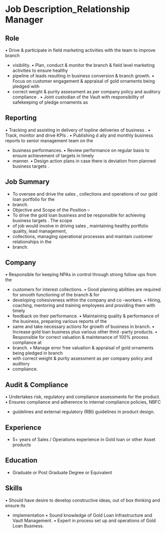 # Job Description_Relationship Manager

## Role

• Drive & participate in field marketing activities with the team to improve branch
* visibility.
• Plan, conduct & monitor the branch & field level marketing activities to ensure healthy
* pipeline of leads resulting in business conversion & branch growth.
• Focus on customer engagement & appraisal of gold ornaments being pledged with
* correct weight & purity assessment as per company policy and auditory compliance .
• Joint custodian of the Vault with responsibility of safekeeping of pledge ornaments as

## Reporting

• Tracking and assisting in delivery of topline deliveries of business .
• Track, monitor and drive KPIs .
• Publishing d aily and monthly business reports to senior management team on the
* business performances.
• Review performance on regular basis to ensure achievement of targets in timely
* manner.
• Design action plans in case there is deviation from planned business targets .

## Job Summary

* To oversee and drive the sales , collections  and operations of our gold loan portfolio for the
* branch.
* Objective and Scope of the Position –
* To drive the gold loan business  and be responsible for achieving business targets . The scope
* of job would involve in driving sales , maintaining healthy portfolio quality, lead management,
* collections, managing operational processes and  maintain customer relationships in the
* branch.

## Company

• Responsible for keeping NPAs in control through strong follow ups from the
* customers for interest collections.
• Good planning abilities are required for smooth functioning of the branch & for
* developing cohesiveness within the company and co -workers.
• Hiring, coaching, mentoring and training employees and providing them with timely
* feedback on their performance.
• Maintaining quality & performance of the business, preparing various reports of the
* same and take necessary actions for growth of business in branch.
• Increase gold loan business plus various other third -party products.
• Responsible for correct valuation & maintenance of 100% process compliance at
* branch.
• Manage error free valuation & appraisal of gold ornaments being pledged in branch
* with correct weight & purity assessment as per company policy and auditory
* compliance.

## Audit & Compliance

• Undertakes risk, regulatory and compliance assessments for the product.
• Ensures compliance and adherence to internal compliance policies, NBFC
* guidelines and external regulatory (RBI) guidelines in product design.

## Experience

* 5+ years of Sales / Operations experience in Gold loan  or other Asset products

## Education

* Graduate or Post Graduate Degree or Equivalent

## Skills

• Should have desire to develop constructive ideas, out of box thinking and ensure its
* implementation
• Sound knowledge of Gold Loan Infrastructure and Vault Management.
• Expert in process set up and operations of Gold Loan Business.
